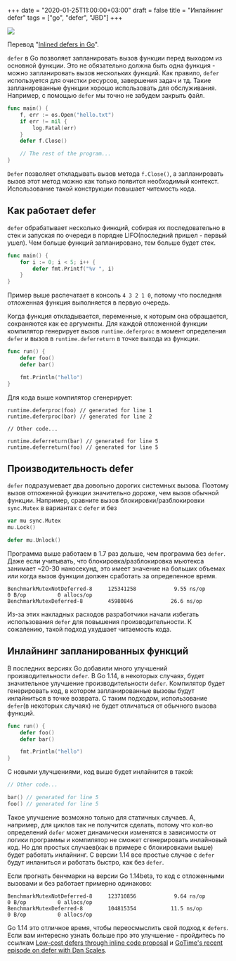 +++
date = "2020-01-25T11:00:00+03:00"
draft = false
title = "Инлайнинг defer"
tags = ["go", "defer", "JBD"]
+++

![](/img/bittorrent/main.png)

Перевод "[Inlined defers in Go](https://rakyll.org/inlined-defers/)".

`defer` в Go позволяет запланировать вызов функции перед выходом из основной функции. Это не обязательно должна быть одна функция - можно запланировать вызов нескольких функций. Как правило, `defer` используется для очистки ресурсов, завершения задач и тд. Такие запланированные функции хорошо использовать для обслуживания. Например, с помощью `defer` мы точно не забудем закрыть файл.

<!--more-->

```go
func main() {
    f, err := os.Open("hello.txt")
    if err != nil {
        log.Fatal(err)
    }
    defer f.Close()

    // The rest of the program...
}
```

`Defer` позволяет откладывать вызов метода `f.Close()`, а запланировать вызов этот метод можно как только появится необходимый контекст. Использование такой конструкции повышает читемость кода.

## Как работает defer

`defer` обрабатывает несколько финкций, собирая их последовательно в стек и запуская по очереди в порядке LIFO(последний пришел - первый ушел). Чем больше функций запланировано, тем больше будет стек.

```go
func main() {
	for i := 0; i < 5; i++ {
		defer fmt.Printf("%v ", i)
	}
}
```

Пример выше распечатает в консоль `4 3 2 1 0`, потому что последняя отложенная функция выполняется в первую очередь.

Когда функция откладывается, переменные, к которым она обращается, сохраняются как ее аргументы. Для каждой отложенной функции компилятор генерирует вызов `runtime.deferproc` в момент определения `defer` и вызов в `runtime.deferreturn` в точке выхода из функции.

```go
func run() {
    defer foo()
    defer bar()

    fmt.Println("hello")
}
```

Для кода выше компилятор сгенерирует:

```
runtime.deferproc(foo) // generated for line 1
runtime.deferproc(bar) // generated for line 2

// Other code...

runtime.deferreturn(bar) // generated for line 5
runtime.deferreturn(foo) // generated for line 5
```

## Производительность defer

`defer` подразумевает два довольно дорогих системных вызова. Поэтому вызов отложенной функции значительно дороже, чем вызов обычной функции. Например, сравните вызов блокировки/разблокировки `sync.Mutex` в вариантах с `defer` и без

```go
var mu sync.Mutex
mu.Lock()

defer mu.Unlock()
```

Программа выше работаем в 1.7 раз дольше, чем программа без `defer`. Даже если учитывать, что блокировка/разблокировка мьютекса занимает ~20-30 наносекунд, это имеет значение на больших объемах или когда вызов функции должен сработать за определенное время. 

```
BenchmarkMutexNotDeferred-8   	125341258	         9.55 ns/op	       0 B/op	       0 allocs/op
BenchmarkMutexDeferred-8      	45980846	        26.6 ns/op	 
```

Из-за этих накладных расходов разработчики начали избегать использования `defer` для повышения производительности. К сожалению, такой подход ухудшает читаемость кода.

## Инлайнинг запланированных функций

В последних версиях Go добавили много улучшений производительности `defer`. В Go 1.14, в некоторых случаях, будет значительное улучшение производительности `defer`. Компилятор будет генерировать код, в котором запланированные вызовы будут инлайниться в точке возврата. С таким подходом, использование `defer`(в некоторых случаях) не будет отличаться от обычного вызова функций.

```go
func run() {
    defer foo()
    defer bar()

    fmt.Println("hello")
}
```

С новыми улучшениями, код выше будет инлайнится в такой:

```go
// Other code...

bar() // generated for line 5
foo() // generated for line 5
```

Такое улучшение возможно только для статичных случаев. А, например, для циклов так не получится сделать, потому что кол-во определений `defer` может динамически изменятся в зависимости от логики программы и компилятор не сможет сгенерировать инлайновый код. Но для простых случаев(как в примере с блокировками выше) будет работать инлайнинг. С версии 1.14 все простые случае с `defer` будут инланиться и работать быстро, как без `defer`.

Если прогнать бенчмарки на версии Go 1.14beta, то код с отложенными вызовами и без работает примерно одинаково:

```
BenchmarkMutexNotDeferred-8   	123710856	         9.64 ns/op	       0 B/op	       0 allocs/op
BenchmarkMutexDeferred-8      	104815354	        11.5 ns/op	       0 B/op	       0 allocs/op
```

Go 1.14 это отличное время, чтобы переосмыслить свой подход к `defers`. Если вам интересно узнать больше про это улучшение - пройдитесь по ссылкам [Low-cost defers through inline code proposal](https://github.com/golang/proposal/blob/master/design/34481-opencoded-defers.md) и [GoTime's recent episode on defer with Dan Scales](https://changelog.com/gotime/112).